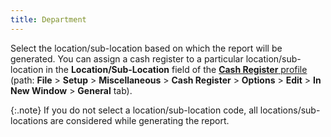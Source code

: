 ```yaml
---
title: Department
---
```



Select the location/sub-location based on which the report will be generated.  You can assign a cash register to a particular location/sub-location in  the **Location/Sub-Location** field  of the [**Cash 
 Register** profile](JavaScript:RelatedTopics1.Click()) (path: **File**  > **Setup** > **Miscellaneous**  > **Cash Register**  > **Options** > **Edit** > **In New Window** >  **General** tab).


{:.note}
If you do not select a location/sub-location code, all  locations/sub-locations are considered while generating the report.
